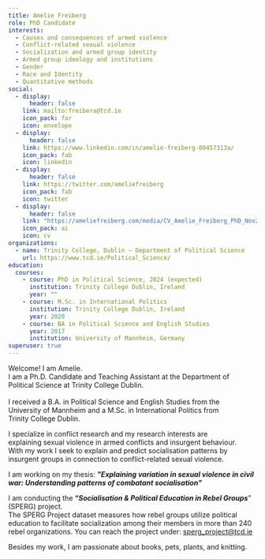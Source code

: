```yaml
---
title: Amelie Freiberg
role: PhD Candidate
interests:
  - Causes and consequences of armed violence
  - Conflict-related sexual violence
  - Socialization and armed group identity
  - Armed group ideology and institutions
  - Gender
  - Race and Identity
  - Quantitative methods
social:
  - display:
      header: false
    link: mailto:freibera@tcd.ie
    icon_pack: far
    icon: envelope
  - display:
      header: false
    link: https://www.linkedin.com/in/amelie-freiberg-00457313a/
    icon_pack: fab
    icon: linkedin
  - display:
      header: false
    link: https://twitter.com/ameliefreiberg
    icon_pack: fab
    icon: twitter
  - display:
      header: false
    link: "https://ameliefreiberg.com/media/CV_Amelie_Freiberg_PhD_Nov2022.pdf "
    icon_pack: ai
    icon: cv
organizations:
  - name: Trinity College, Dublin – Department of Political Science
    url: https://www.tcd.ie/Political_Science/
education:
  courses:
    - course: PhD in Political Science, 2024 (expected)
      institution: Trinity College Dublin, Ireland
      year: ""
    - course: M.Sc. in International Politics
      institution: Trinity College Dublin, Ireland
      year: 2020
    - course: BA in Political Science and English Studies
      year: 2017
      institution: University of Mannheim, Germany
superuser: true
---
```

<!--StartFragment-->

Welcome! I am Amelie.\
I am a Ph.D. Candidate and Teaching Assistant at the Department of\
Political Science at Trinity College Dublin.\
\
I received a B.A. in Political Science and English Studies from the\
University of Mannheim and a M.Sc. in International Politics from\
Trinity College Dublin.

I specialize in conflict research and my research interests are\
explaining sexual violence in armed conflicts and insurgent behaviour.\
With my work I seek to explain and predict socialisation patterns by\
insurgent groups in connection to conflict-related sexual violence.

I am working on my thesis: ***"Explaining variation in sexual violence in civil war: Understanding patterns of combatant socialisation"***

I am conducting the **“*Socialisation & Political Education in Rebel Groups***” (SPERG) project.\
The SPERG Project dataset measures how rebel groups utilize political education to facilitate socialization among their members in more than 240 rebel organizations. You can reach the project under: sperg_project@tcd.ie

Besides my work, I am passionate about books, pets, plants, and knitting.

<!--EndFragment-->
